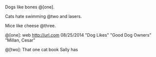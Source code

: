 Dogs like bones @[one].

Cats hate swimming @two and lasers.

Mice like cheese @three.

@[one]: web http://url.com 08/25/2014 "Dog Likes" "Good Dog Owners" "Millan, Cesar"

@[two]: That one cat book Sally has
